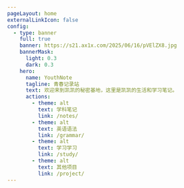 ```yaml
---
pageLayout: home
externalLinkIcon: false
config:
  - type: banner
    full: true
    banner: https://s21.ax1x.com/2025/06/16/pVElZX8.jpg
    bannerMask:
      light: 0.3
      dark: 0.3
    hero:
      name: YouthNote
      tagline: 青春记录站
      text: 欢迎来到凯凯的秘密基地，这里是凯凯的生活和学习笔记。
      actions:
        - theme: alt
          text: 学科笔记
          link: /notes/
        - theme: alt
          text: 英语语法
          link: /grammar/
        - theme: alt
          text: 学习学习
          link: /study/
        - theme: alt
          text: 其他项目
          link: /project/
---
```

